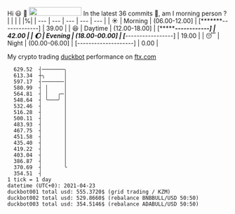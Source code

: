 Hi :smiley: :wave: <img src="https://jojoee.jojoee.com/api/utcnow" width="120" height="20">
In the latest 36 commits :bug:, am I morning person ? 
| | | | |%|
| --- | --- | --- | --- | --- |
| :sunny: | Morning | (06.00-12.00] | [*******-------------] | 39.00 |
| :satisfied: | Daytime | (12.00-18.00] | [********------------] | 42.00 |
| :moon: | Evening | (18.00-00.00] | [***-----------------] | 19.00 |
| :sleeping: | Night | (00.00-06.00] | [--------------------] | 0.00 |

My crypto trading [duckbot](https://github.com/jojoee/duckbot) performance on [ftx.com](https://ftx.com/#a=13144711)
```
  629.52  ┤───────╮
  613.34  ┼╮      │
  597.17  ┤───────│
  580.99  ┤ │     │
  564.81  ┤ │   ╭─│
  548.64  ┤ ╰───╯ │
  532.46  ┤       │
  516.28  ┤       │
  500.11  ┤       │
  483.93  ┤       │
  467.75  ┤       │
  451.58  ┤       │
  435.40  ┤       │
  419.22  ┤       │
  403.04  ┤       │
  386.87  ┤       │
  370.69  ┤       ╰
  354.51  ┤
1 tick = 1 day
datetime (UTC+0): 2021-04-23
duckbot001 total usd: 555.3720$ (grid trading / KZM)
duckbot002 total usd: 529.8660$ (rebalance BNBBULL/USD 50:50)
duckbot003 total usd: 354.5146$ (rebalance ADABULL/USD 50:50)
```

